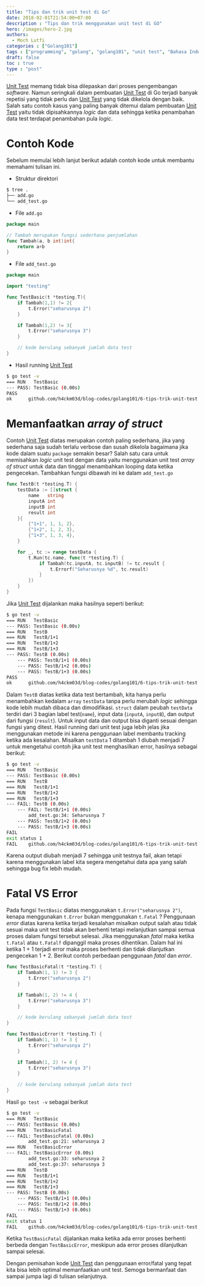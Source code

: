 ```yaml
---
title: "Tips dan trik unit test di Go"
date: 2018-02-01T21:54:00+07:00
description : "Tips dan trik menggunakan unit test di GO"
hero: /images/hero-2.jpg
authors:
  - Moch Lutfi
categories : ["Golang101"]
tags : ["programming", "golang", "golang101", "unit test", "Bahasa Indonesia", "tips"]
draft: false
toc : true
type : "post"
---
```

[Unit Test] memang tidak bisa dilepaskan dari proses pengembangan *software*. Namun seringkali dalam pembuatan [Unit Test] di Go terjadi banyak repetisi yang tidak perlu dan [Unit Test] yang tidak dikelola dengan baik. Salah satu contoh kasus yang paling banyak ditemui dalam pembuatan [Unit Test] yaitu tidak dipisahkannya *logic* dan data sehingga ketika penambahan data test terdapat penambahan pula *logic*.

# Contoh Kode

Sebelum memulai lebih lanjut berikut adalah contoh kode untuk membantu memahami tulisan ini.

- Struktur direktori

```bash
$ tree .
├── add.go
└── add_test.go
```

- File `add.go`

```go
package main

// Tambah merupakan fungsi sederhana penjumlahan
func Tambah(a, b int)int{
    return a+b
}
```

- File `add_test.go`

```go
package main

import "testing"

func TestBasic(t *testing.T){
    if Tambah(1,1) != 2{
        t.Error("seharusnya 2")
    }

    if Tambah(1,2) != 3{
        t.Error("seharusnya 3")
    }

    // kode berulang sebanyak jumlah data test
}

```

- Hasil running [Unit Test]

```bash
$ go test -v
=== RUN   TestBasic
--- PASS: TestBasic (0.00s)
PASS
ok      github.com/h4ckm03d/blog-codes/golang101/6-tips-trik-unit-test  0.002s
```

# Memanfaatkan *array of struct*

Contoh [Unit Test] diatas merupakan contoh paling sederhana, jika yang sederhana saja sudah terlalu verbose dan susah dikelola bagaimana jika kode dalam suatu `package` semakin besar? Salah satu cara untuk memisahkan *logic* unit test dengan data yaitu menggunakan unit test *array of struct* untuk data dan tinggal menambahkan looping data ketika pengecekan. Tambahkan fungsi dibawah ini ke dalam `add_test.go`

```go
func TestB(t *testing.T) {
    testData := []struct {
        name   string
        inputA int
        inputB int
        result int
    }{
        {"1+1", 1, 1, 2},
        {"1+2", 1, 2, 3},
        {"1+3", 1, 3, 4},
    }

    for _, tc := range testData {
        t.Run(tc.name, func(t *testing.T) {
            if Tambah(tc.inputA, tc.inputB) != tc.result {
                t.Errorf("Seharusnya %d", tc.result)
            }
        })
    }
}

```

Jika [Unit Test] dijalankan maka hasilnya seperti berikut:

```bash
$ go test -v
=== RUN   TestBasic
--- PASS: TestBasic (0.00s)
=== RUN   TestB
=== RUN   TestB/1+1
=== RUN   TestB/1+2
=== RUN   TestB/1+3
--- PASS: TestB (0.00s)
    --- PASS: TestB/1+1 (0.00s)
    --- PASS: TestB/1+2 (0.00s)
    --- PASS: TestB/1+3 (0.00s)
PASS
ok      github.com/h4ckm03d/blog-codes/golang101/6-tips-trik-unit-test  0.002s
```

Dalam `TestB` diatas ketika data test bertambah, kita hanya perlu menambahkan kedalam `array` `testData` tanpa perlu merubah *logic* sehingga kode lebih mudah dibaca dan dimodifikasi. `struct` dalam peubah `testData` terdiri dari 3 bagian label test(`name`), input data (`inputA`, `inputB`), dan output dari fungsi (`result`). Untuk input data dan output bisa diganti sesuai dengan fungsi yang ditest. Hasil running dari unit test juga lebih jelas jika menggunakan metode ini karena penggunaan label membantu tracking ketika ada kesalahan. Misalkan `testData` 1 ditambah 1 diubah menjadi 7 untuk mengetahui contoh jika unit test menghasilkan error, hasilnya sebagai berikut:

```bash
$ go test -v
=== RUN   TestBasic
--- PASS: TestBasic (0.00s)
=== RUN   TestB
=== RUN   TestB/1+1
=== RUN   TestB/1+2
=== RUN   TestB/1+3
--- FAIL: TestB (0.00s)
    --- FAIL: TestB/1+1 (0.00s)
        add_test.go:34: Seharusnya 7
    --- PASS: TestB/1+2 (0.00s)
    --- PASS: TestB/1+3 (0.00s)
FAIL
exit status 1
FAIL    github.com/h4ckm03d/blog-codes/golang101/6-tips-trik-unit-test  0.005s
```

Karena output diubah menjadi 7 sehingga unit testnya fail, akan tetapi karena menggunakan label kita segera mengetahui data apa yang salah sehingga bug fix lebih mudah.

# Fatal VS Error

Pada fungsi `TestBasic` diatas menggunakan `t.Error("seharusnya 2")`, kenapa menggunakan `t.Error` bukan menggunakan `t.Fatal` ? Penggunaan *error* diatas karena ketika terjadi kesalahan misalkan output salah atau tidak sesuai maka unit test tidak akan berhenti tetapi melanjutkan sampai semua proses dalam fungsi tersebut selesai. Jika menggunakan *fatal* maka ketika `t.Fatal` atau `t.Fatalf` dipanggil maka proses dihentikan. Dalam hal ini ketika 1 + 1 terjadi error maka proses berhenti dan tidak dilanjutkan pengecekan 1 + 2. Berikut contoh perbedaan penggunaan *fatal* dan *error*.

```go
func TestBasicFatal(t *testing.T) {
    if Tambah(1, 1) != 3 {
        t.Error("seharusnya 2")
    }

    if Tambah(1, 2) != 4 {
        t.Error("seharusnya 3")
    }

    // kode berulang sebanyak jumlah data test
}

func TestBasicError(t *testing.T) {
    if Tambah(1, 1) != 3 {
        t.Error("seharusnya 2")
    }

    if Tambah(1, 2) != 4 {
        t.Error("seharusnya 3")
    }

    // kode berulang sebanyak jumlah data test
}
```
Hasil `go test -v` sebagai berikut

```bash
$ go test -v
=== RUN   TestBasic
--- PASS: TestBasic (0.00s)
=== RUN   TestBasicFatal
--- FAIL: TestBasicFatal (0.00s)
        add_test.go:21: seharusnya 2
=== RUN   TestBasicError
--- FAIL: TestBasicError (0.00s)
        add_test.go:33: seharusnya 2
        add_test.go:37: seharusnya 3
=== RUN   TestB
=== RUN   TestB/1+1
=== RUN   TestB/1+2
=== RUN   TestB/1+3
--- PASS: TestB (0.00s)
    --- PASS: TestB/1+1 (0.00s)
    --- PASS: TestB/1+2 (0.00s)
    --- PASS: TestB/1+3 (0.00s)
FAIL
exit status 1
FAIL    github.com/h4ckm03d/blog-codes/golang101/6-tips-trik-unit-test  0.004s
```

Ketika `TestBasicFatal` dijalankan maka ketika ada error proses berhenti berbeda dengan `TestBasicError`, meskipun ada error proses dilanjutkan sampai selesai. 

Dengan pemisahan kode [Unit Test] dan penggunaan error/fatal yang tepat kita bisa lebih optimal memanfaatkan unit test. Semoga bermanfaat dan sampai jumpa lagi di tulisan selanjutnya.


[Unit Test]: /posts/golang-unit-test/